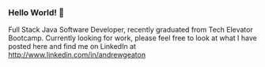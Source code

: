 ### Hello World! 👋

<!--
**CoderDrew02/CoderDrew02** is a ✨ _special_ ✨ repository because its `README.md` (this file) appears on your GitHub profile.

Here are some ideas to get you started:

- 🔭 I’m currently working on ...
- 🌱 I’m currently learning ...
- 👯 I’m looking to collaborate on ...
- 🤔 I’m looking for help with ...
- 💬 Ask me about ...
- 📫 How to reach me: ...
- 😄 Pronouns: ...
- ⚡ Fun fact: ...
-->

Full Stack Java Software Developer, recently graduated from Tech Elevator Bootcamp.  Currently looking for work, please feel free to look at what I have posted here and find me on LinkedIn at http://www.linkedin.com/in/andrewgeaton
